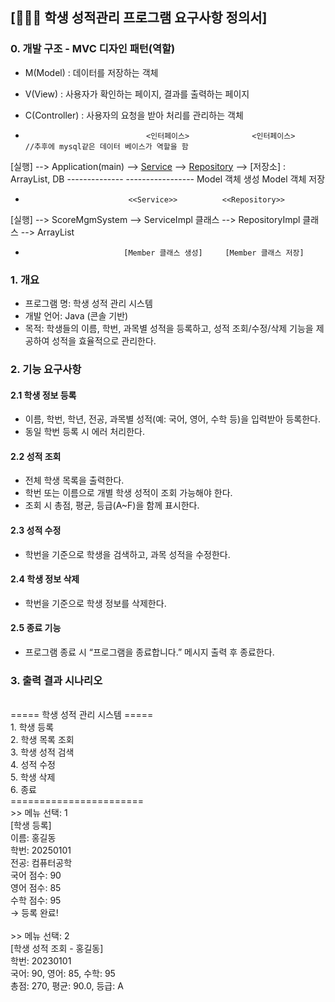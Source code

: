 ## [👩👨🧑 학생 성적관리 프로그램 요구사항 정의서]

### 0. 개발 구조 - MVC 디자인 패턴(역할)
- M(Model) : 데이터를 저장하는 객체
- V(View) : 사용자가 확인하는 페이지, 결과를 출력하는 페이지
- C(Controller) : 사용자의 요청을 받아 처리를 관리하는 객체

-                                <인터페이스>              <인터페이스>		   //추후에 mysql같은 데이터 베이스가 역할을 함
[실행] --> Application(main) --> [Service](CRUD) --> [Repository](CRUD) --> [저장소] : ArrayList, DB
								--------------      -----------------
								Model 객체 생성          Model 객체 저장

-							 <<Service>>		  <<Repository>>
[실행] --> ScoreMgmSystem --> ServiceImpl 클래스 --> RepositoryImpl 클래스 --> ArrayList
-    						[Member 클래스 생성]     [Member 클래스 저장]

### 1. 개요
- 프로그램 명: 학생 성적 관리 시스템
- 개발 언어: Java (콘솔 기반)
- 목적: 학생들의 이름, 학번, 과목별 성적을 등록하고, 성적 조회/수정/삭제 기능을 제공하여 성적을 효율적으로 관리한다.

### 2. 기능 요구사항
#### 2.1 학생 정보 등록
- 이름, 학번, 학년, 전공, 과목별 성적(예: 국어, 영어, 수학 등)을 입력받아 등록한다.
- 동일 학번 등록 시 에러 처리한다.

#### 2.2 성적 조회
- 전체 학생 목록을 출력한다.
- 학번 또는 이름으로 개별 학생 성적이 조회 가능해야 한다.
- 조회 시 총점, 평균, 등급(A~F)을 함께 표시한다.

#### 2.3 성적 수정
- 학번을 기준으로 학생을 검색하고, 과목 성적을 수정한다.

#### 2.4 학생 정보 삭제
- 학번을 기준으로 학생 정보를 삭제한다.

#### 2.5 종료 기능
- 프로그램 종료 시 “프로그램을 종료합니다.” 메시지 출력 후 종료한다.


### 3. 출력 결과 시나리오
<br>
===== 학생 성적 관리 시스템 =====<br>
1. 학생 등록<br>
2. 학생 목록 조회<br>
3. 학생 성적 검색<br>
4. 성적 수정<br>
5. 학생 삭제<br>
6. 종료<br>
=======================<br>
>> 메뉴 선택: 1<br>
[학생 등록]<br>
이름: 홍길동<br>
학번: 20250101<br>
전공: 컴퓨터공학<br>
국어 점수: 90<br>
영어 점수: 85<br>
수학 점수: 95<br>
→ 등록 완료!<br><br> 
>> 메뉴 선택: 2<br>
[학생 성적 조회 - 홍길동]<br>
학번: 20230101<br>
국어: 90, 영어: 85, 수학: 95<br>
총점: 270, 평균: 90.0, 등급: A<br>
<br>
